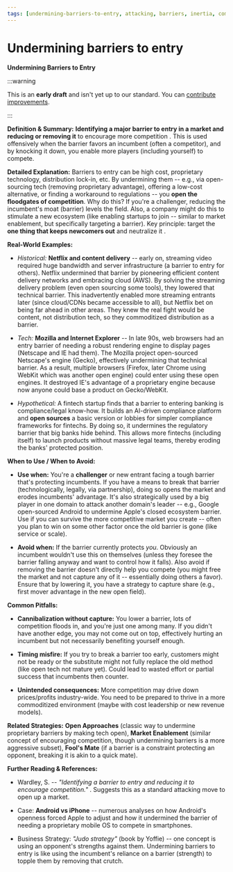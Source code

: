 ```yaml
---
tags: [undermining-barriers-to-entry, attacking, barriers, inertia, competition, open source, disruption, challenger]
---
```


# Undermining barriers to entry


**Undermining Barriers to Entry**

:::warning

This is an **early draft** and isn't yet up to our standard.
You can [contribute improvements](https://github.com/dave1010/wardley-leadership-strategies).

:::


**Definition & Summary:** **Identifying a major barrier to entry in a market and reducing or removing it** to encourage more competition . This is used offensively when the barrier favors an incumbent (often a competitor), and by knocking it down, you enable more players (including yourself) to compete.

**Detailed Explanation:** Barriers to entry can be high cost, proprietary technology, distribution lock-in, etc. By undermining them -- e.g., via open-sourcing tech (removing proprietary advantage), offering a low-cost alternative, or finding a workaround to regulations -- you **open the floodgates of competition**. Why do this? If you're a challenger, reducing the incumbent's moat (barrier) levels the field. Also, a company might do this to stimulate a new ecosystem (like enabling startups to join -- similar to market enablement, but specifically targeting a barrier). Key principle: target the **one thing that keeps newcomers out** and neutralize it .

**Real-World Examples:**

-  *Historical:* **Netflix and content delivery** -- early on, streaming video required huge bandwidth and server infrastructure (a barrier to entry for others). Netflix undermined that barrier by pioneering efficient content delivery networks and embracing cloud (AWS). By solving the streaming delivery problem (even open sourcing some tools), they lowered that technical barrier. This inadvertently enabled more streaming entrants later (since cloud/CDNs became accessible to all), but Netflix bet on being far ahead in other areas. They knew the real fight would be content, not distribution tech, so they commoditized distribution as a barrier.

-  *Tech:* **Mozilla and Internet Explorer** -- In late 90s, web browsers had an entry barrier of needing a robust rendering engine to display pages (Netscape and IE had them). The Mozilla project open-sourced Netscape's engine (Gecko), effectively undermining that technical barrier. As a result, multiple browsers (Firefox, later Chrome using WebKit which was another open engine) could enter using these open engines. It destroyed IE's advantage of a proprietary engine because now anyone could base a product on Gecko/WebKit.

-  *Hypothetical:* A fintech startup finds that a barrier to entering banking is compliance/legal know-how. It builds an AI-driven compliance platform and **open sources** a basic version or lobbies for simpler compliance frameworks for fintechs. By doing so, it undermines the regulatory barrier that big banks hide behind. This allows more fintechs (including itself) to launch products without massive legal teams, thereby eroding the banks' protected position.

**When to Use / When to Avoid:**

-  **Use when:** You're a **challenger** or new entrant facing a tough barrier that's protecting incumbents. If you have a means to break that barrier (technologically, legally, via partnership), doing so opens the market and erodes incumbents' advantage. It's also strategically used by a big player in one domain to attack another domain's leader -- e.g., Google open-sourced Android to undermine Apple's closed ecosystem barrier. Use if you can survive the more competitive market you create -- often you plan to win on some other factor once the old barrier is gone (like service or scale).

-  **Avoid when:** If the barrier currently protects *you*. Obviously an incumbent wouldn't use this on themselves (unless they foresee the barrier falling anyway and want to control how it falls). Also avoid if removing the barrier doesn't directly help you compete (you might free the market and not capture any of it -- essentially doing others a favor). Ensure that by lowering it, you have a strategy to capture share (e.g., first mover advantage in the new open field).

**Common Pitfalls:**

-  **Cannibalization without capture:** You lower a barrier, lots of competition floods in, and you're just one among many. If you didn't have another edge, you may not come out on top, effectively hurting an incumbent but not necessarily benefiting yourself enough.

-  **Timing misfire:** If you try to break a barrier too early, customers might not be ready or the substitute might not fully replace the old method (like open tech not mature yet). Could lead to wasted effort or partial success that incumbents then counter.

-  **Unintended consequences:** More competition may drive down prices/profits industry-wide. You need to be prepared to thrive in a more commoditized environment (maybe with cost leadership or new revenue models).

**Related Strategies:** **Open Approaches** (classic way to undermine proprietary barriers by making tech open), **Market Enablement** (similar concept of encouraging competition, though undermining barriers is a more aggressive subset), **Fool's Mate** (if a barrier is a constraint protecting an opponent, breaking it is akin to a quick mate).

**Further Reading & References:**

-  Wardley, S. -- *"Identifying a barrier to entry and reducing it to encourage competition."* . Suggests this as a standard attacking move to open up a market.

-  Case: **Android vs iPhone** -- numerous analyses on how Android's openness forced Apple to adjust and how it undermined the barrier of needing a proprietary mobile OS to compete in smartphones.

-  Business Strategy: *"Judo strategy"* (book by Yoffie) -- one concept is using an opponent's strengths against them. Undermining barriers to entry is like using the incumbent's reliance on a barrier (strength) to topple them by removing that crutch.